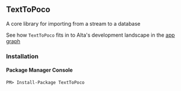 ## TextToPoco
A core library for importing from a stream to a database 

See how `TextToPoco` fits in to Alta's development landscape in the [app graph](https://github.com/alta-energy-trading/Documentation/blob/main/AppFlowAndDependency.pdf)

### Installation  

#### Package Manager Console  
`PM> Install-Package TextToPoco`  
